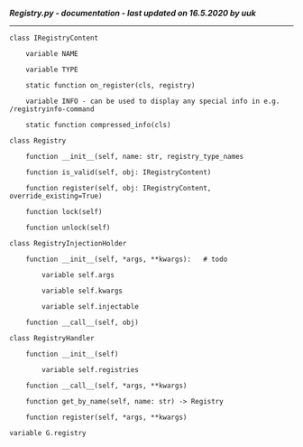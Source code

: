 ***Registry.py - documentation - last updated on 16.5.2020 by uuk***
___

    class IRegistryContent

        variable NAME

        variable TYPE

        static function on_register(cls, registry)

        variable INFO - can be used to display any special info in e.g. /registryinfo-command

        static function compressed_info(cls)

    class Registry

        function __init__(self, name: str, registry_type_names

        function is_valid(self, obj: IRegistryContent)

        function register(self, obj: IRegistryContent, override_existing=True)

        function lock(self)

        function unlock(self)

    class RegistryInjectionHolder

        function __init__(self, *args, **kwargs):   # todo

            variable self.args

            variable self.kwargs

            variable self.injectable

        function __call__(self, obj)

    class RegistryHandler

        function __init__(self)

            variable self.registries

        function __call__(self, *args, **kwargs)

        function get_by_name(self, name: str) -> Registry

        function register(self, *args, **kwargs)

    variable G.registry